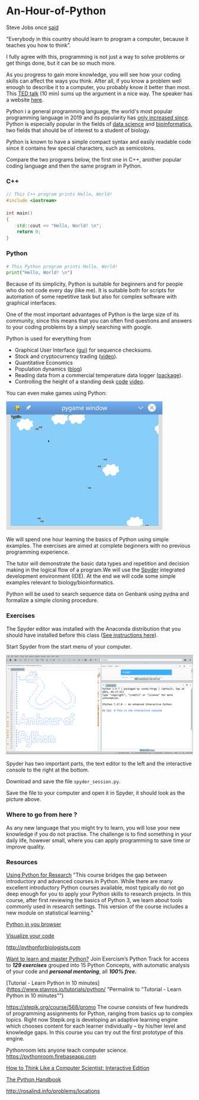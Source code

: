 # An-Hour-of-Python

Steve Jobs once [said](https://youtu.be/IY7EsTnUSxY?t=2)

“Everybody in this country should learn to program a computer, because it teaches you how to think”.

I fully agree with this, programming is not just a way to solve problems or get things done, but it can be so much more.

As you progress to gain more knowledge, you will see how your coding skills can affect the ways you think. After all, if you know a problem well enough to describe it to a computer, you probably know it better than most. This [TED talk](https://youtu.be/xfBWk4nw440?t=24) (10 min) sums up the argument in a nice way. The speaker has a website [here](https://christian.gen.co/you-should-learn-to-program).

Python i a general programming language, the world's most popular programming language in 2019 and its popularity has [only increased since](https://pypl.github.io/PYPL.html). Python is especially popular in the fields of [data science](https://en.wikipedia.org/wiki/Data_science) and [bioinformatics](https://en.wikipedia.org/wiki/Bioinformatics), two fields that should be of interest to a student of biology.

Python is known to have a simple compact syntax and easily readable code since it contains few special characters, such as semicolons.

Compare the two programs below, the first one in C++, another popular coding language and then the same program in Python.

### C++

```C++
// This C++ program prints Hello, World!
#include <iostream>

int main()
{
    std::cout << "Hello, World! \n";
    return 0;
}
```

### Python

```python
# This Python program prints Hello, World!
print("Hello, World! \n")
```

Because of its simplicity, Python is suitable for beginners and for people who do not code every day (like me). It is suitable both for scripts for automation of some repetitive task but also for complex software with graphical interfaces.

One of the most important advantages of Python is the large size of its community, since this means that you can often find questions and answers to your coding problems by a simply searching with google.

Python is used for everything from

- Graphical User Interface ([gui](https://github.com/BjornFJohansson/seguid_calculator)) for sequence checksums.
- Stock and cryptocurrency trading ([video](https://youtu.be/GdlFhF6gjKo)).
- Quantitative Economics
- Population dynamics ([blog](https://towardsdatascience.com/building-population-models-in-python-57f9e174d27d))
- Reading data from a commercial temperature data logger ([package](https://github.com/civic/elitech-datareader)).
- Controlling the height of a standing desk [code](https://pypi.org/project/idasen) [video](https://youtu.be/LEXQOhEzVhE?t=404).


You can even make games using Python:

[![pygame](pics/pygame.gif)](https://www.pygame.org)




We will spend one hour learning the basics of Python using simple examples. The exercises are aimed at complete beginners with no previous programming experience.

The tutor will demonstrate the basic data
types and repetition and decision making in the logical flow of a program.We will use the [Spyder](https://www.spyder-ide.org) integrated development environment (IDE). At the end we will code some simple examples relevant to biology/bioinformatics.

Python will be used to search sequence data on Genbank using pydna and
formalize a simple cloning procedure.

### Exercises

The Spyder editor was installed with the Anaconda distribution that you should have installed before this class ([See instructions here](Installation-instructions/install_Anaconda_and_add_channel.md)).

Start Spyder from the start menu of your computer.

![spyder](pics/spyder.png)

Spyder has two important parts, the text editor to the left and the interactive console to the right at the bottom.

Download and save the file ```spyder_session.py```.

Save the file to your computer and open it in Spyder, it should look as the picture above.


### Where to go from here ?

As any new language that you might try to learn, you will lose your new knowledge if you do not practise. The challenge is to find something in your daily life, however small, where you can apply programming to save time or improve quality.



### Resources

[Using Python for Research](https://www.edx.org/course/using-python-for-research)
"This course bridges the gap between introductory and advanced courses in Python. While there are many excellent introductory Python courses available, most typically do not go deep enough for you to apply your Python skills to research projects. In this course, after first reviewing the basics of Python 3, we learn about tools commonly used in research settings. This version of the course includes a new module on statistical learning."


[Python in you browser](https://replit.com)

[Visualize your code](https://pythontutor.com)

http://pythonforbiologists.com

[Want to learn and master Python?](https://exercism.org/tracks/python)
Join Exercism’s Python Track for access to _**129 exercises**_ grouped into 15 Python Concepts, with automatic analysis of your code and _**personal mentoring**_, all _**100% free.**_


[Tutorial - Learn Python in 10 minutes](https://www.stavros.io/tutorials/python/ "Permalink to "Tutorial - Learn Python in 10 minutes"")


https://stepik.org/course/568/promo
The course consists of few hundreds of programming assignments for Python, ranging from basics up to complex topics. Right now Stepik.org is developing an adaptive learning engine which chooses content for each learner individually – by his/her level and knowledge gaps. In this course you can try out the first prototype of this engine.


Pythonroom lets anyone teach computer science. https://pythonroom.firebaseapp.com


[How to Think Like a Computer Scientist: Interactive Edition](https://runestone.academy/runestone/books/published/thinkcspy/index.html)



[The Python Handbook](https://www.freecodecamp.org/news/the-python-handbook)


http://rosalind.info/problems/locations
